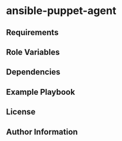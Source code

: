 # ansible-puppet-agent

## Requirements

## Role Variables

## Dependencies

## Example Playbook

## License

## Author Information

